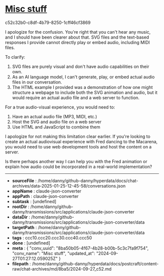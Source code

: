 # [Misc stuff](https://claude.ai/chat/8ba50b05-4f67-4b28-b00b-5c3c7fa9f754)

c52c32b0-c8df-4b79-8250-1cff46cf3869

 I apologize for the confusion. You're right that you can't hear any music, and I should have been clearer about that. SVG files and the text-based responses I provide cannot directly play or embed audio, including MIDI files. 

To clarify:

1. SVG files are purely visual and don't have audio capabilities on their own.
2. As an AI language model, I can't generate, play, or embed actual audio files in our conversation.
3. The HTML example I provided was a demonstration of how one might structure a webpage to include both the SVG animation and audio, but it would require an actual audio file and a web server to function.

For a true audio-visual experience, you would need to:
1. Have an actual audio file (MP3, MIDI, etc.)
2. Host the SVG and audio file on a web server
3. Use HTML and JavaScript to combine them

I apologize for not making this limitation clear earlier. If you're looking to create an actual audiovisual experience with Fred dancing to the Macarena, you would need to use web development tools and host the content on a server.

Is there perhaps another way I can help you with the Fred animation or explain how audio could be incorporated in a real-world implementation?

---

* **sourceFile** : /home/danny/github-danny/hyperdata/docs/chat-archives/data-2025-01-25-12-45-58/conversations.json
* **appName** : claude-json-converter
* **appPath** : claude-json-converter
* **subtask** : [undefined]
* **rootDir** : /home/danny/github-danny/transmissions/src/applications/claude-json-converter
* **dataDir** : /home/danny/github-danny/transmissions/src/applications/claude-json-converter/data
* **targetPath** : /home/danny/github-danny/transmissions/src/applications/claude-json-converter/data
* **tags** : ccc10.ccc20.ccc30.ccc40.ccc50
* **done** : [undefined]
* **meta** : {
  "conv_uuid": "8ba50b05-4f67-4b28-b00b-5c3c7fa9f754",
  "conv_name": "Misc stuff",
  "updated_at": "2024-09-27T01:27:12.059025Z"
}
* **filepath** : /home/danny/github-danny/hyperdata/docs/postcraft/content-raw/chat-archives/md/8ba5/2024-09-27_c52.md